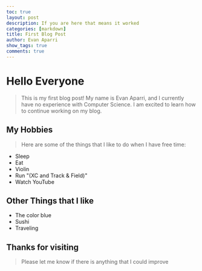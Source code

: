 ```yaml
---
toc: true
layout: post
description: If you are here that means it worked
categories: [markdown]
title: First Blog Post
author: Evan Aparri
show_tags: true
comments: true
---
```


# Hello Everyone

>This is my first blog post! My name is Evan Aparri, and I currently have no experience with Computer Science. I am excited to learn how to continue working on my blog.

## My Hobbies

>Here are some of the things that I like to do when I have free time:
- Sleep
- Eat
- Violin
- Run "(XC and Track & Field)"
- Watch YouTube

## Other Things that I like
- The color blue
- Sushi
- Traveling

## Thanks for visiting

>Please let me know if there is anything that I could improve
